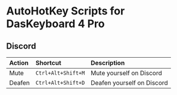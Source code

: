 # AutoHotKey Scripts for DasKeyboard 4 Pro

## Discord

| Action | Shortcut           | Description                |
| :----- | :----------------- | :------------------------- |
| Mute   | `Ctrl+Alt+Shift+M` | Mute yourself on Discord   |
| Deafen | `Ctrl+Alt+Shift+D` | Deafen yourself on Discord |
